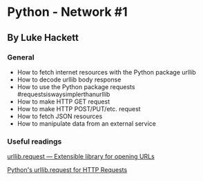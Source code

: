# Python - Network #1

## By Luke Hackett

### General

- How to fetch internet resources with the Python package urllib
- How to decode urllib body response
- How to use the Python package requests #requestsiswaysimplerthanurllib
- How to make HTTP GET request
- How to make HTTP POST/PUT/etc. request
- How to fetch JSON resources
- How to manipulate data from an external service

### Useful readings

[urllib.request — Extensible library for opening URLs](https://docs.python.org/3/library/urllib.request.html)

[Python's urllib.request for HTTP Requests](https://realpython.com/urllib-request/)
